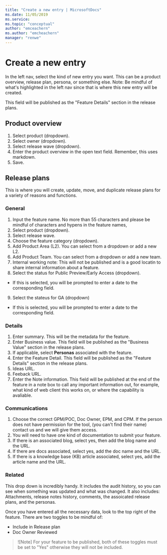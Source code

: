 ```yaml
---
title: "Create a new entry | MicrosoftDocs"
ms.date: 11/05/2019
ms.service: 
ms.topic: "conceptual"
author: "emceachern"
ms.author: "emcheachern"
manager: "renwe"
---
```


# Create a new entry

In the left nav, select the kind of new entry you want. This can be a product overview, release plan, persona, or something else. 
Note: Be mindful of what's highlighted in the left nav since that is where this new entry will be created.

This field will be published as the "Feature Details" section in the release plans.

## Product overview
1. Select product (dropdown).
2. Select owner (dropdown).
3. Select release wave (dropdown).
4. Enter the product overview in the open text field. Remember, this uses markdown.
5. Save.

## Release plans

This is where you will create, update, move, and duplicate release plans for a variety of reasons and functions.

### General 
1. Input the feature name. No more than 55 characters and please be mindful of characters and hypens in the feature names,
2. Select product (dropdown).
3. Select release wave.
4. Choose the feature category (dropdown).
5. Add Product Area (L2). You can select from a dropdown or add a new L2. 
6. Add Product Team. You can select from a dropdown or add a new team.
7. Internal working note: This will not be published and is a good locatin to share internal information about a feature. 
8. Select the status for Public Preview/Early Access (dropdown).
  * If this is selected, you will be prompted to enter a date to the corresponding field. 
9. Select the stateus for GA (dropdown)
  * If this is selected, you will be prompted to enter a date to the corresponding field. 

### Details 
1. Enter summary. This will be the metadata for the feature.
2. Enter Business value. This field will be published as the "Business Value" section in the release plans.
3. If applicable, select **Personas** associated with the feature.
4. Enter the Feature Detail. This field will be published as the "Feature Details" section in the release plans.
5. Ideas URL. <!--(what is this?)-->
6. Feeback URL. <!--(where do they find this?)-->
7. Enter the Note information. This field will be published at the end of the feature in a note box to call any important information out, for example, what kind of web client this works on, or where the capability is avaliable. 

### Communications
1. Choose the correct GPM/POC, Doc Owner, EPM, and CPM. If the person does not have permission for the tool, (you can't find their name) contact us and we will give them access. 
2. You will need to have one kind of documentation to submit your feature. 
3. If there is an associated blog, select yes, then add the blog name and the URL.
4. If there are docs associated, select yes, add the doc name and the URL.
5. If there is a knowledge base (KB) article associated, select yes, add the article name and the URL. 

### Related
This drop down is incredibly handy. It includes the audit history, so you can see when something was updated and what was changed. 
It also includes: Attachments, release notes history, comments, the assoicated release plans, and the personas. 

Once you have entered all the necessary data, look to the top right of the feature. There are two toggles to be mindful of: 
* Include in Release plan
* Doc Owner Reviewed

> ![Note]
> For your feature to be published, both of these toggles must be set to "Yes" otherwise they will not be included. 
